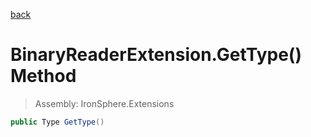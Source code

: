 ﻿

[back](/IronSphere.Extensions/types/BinaryReaderExtension)

# BinaryReaderExtension.GetType() Method

> Assembly: IronSphere.Extensions

```csharp
public Type GetType()
```



 